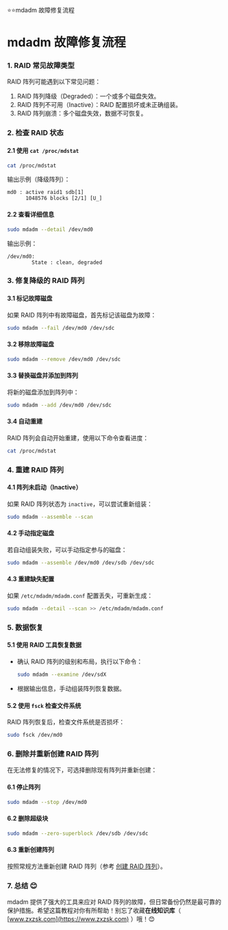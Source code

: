 ⭐⭐mdadm 故障修复流程

# mdadm 故障修复流程

### 1. RAID 常见故障类型

RAID 阵列可能遇到以下常见问题：

1. RAID 阵列降级（Degraded）：一个或多个磁盘失效。
2. RAID 阵列不可用（Inactive）：RAID 配置损坏或未正确组装。
3. RAID 阵列崩溃：多个磁盘失效，数据不可恢复。

### 2. 检查 RAID 状态

#### 2.1 使用 `cat /proc/mdstat`
```bash
cat /proc/mdstat
```

输出示例（降级阵列）：
```
md0 : active raid1 sdb[1]
      1048576 blocks [2/1] [U_]
```

#### 2.2 查看详细信息
```bash
sudo mdadm --detail /dev/md0
```

输出示例：
```
/dev/md0:
        State : clean, degraded
```

### 3. 修复降级的 RAID 阵列

#### 3.1 标记故障磁盘
如果 RAID 阵列中有故障磁盘，首先标记该磁盘为故障：
```bash
sudo mdadm --fail /dev/md0 /dev/sdc
```

#### 3.2 移除故障磁盘
```bash
sudo mdadm --remove /dev/md0 /dev/sdc
```

#### 3.3 替换磁盘并添加到阵列
将新的磁盘添加到阵列中：
```bash
sudo mdadm --add /dev/md0 /dev/sdc
```

#### 3.4 自动重建
RAID 阵列会自动开始重建，使用以下命令查看进度：
```bash
cat /proc/mdstat
```

### 4. 重建 RAID 阵列

#### 4.1 阵列未启动（Inactive）
如果 RAID 阵列状态为 `inactive`，可以尝试重新组装：

```bash
sudo mdadm --assemble --scan
```

#### 4.2 手动指定磁盘
若自动组装失败，可以手动指定参与的磁盘：

```bash
sudo mdadm --assemble /dev/md0 /dev/sdb /dev/sdc
```

#### 4.3 重建缺失配置
如果 `/etc/mdadm/mdadm.conf` 配置丢失，可重新生成：
```bash
sudo mdadm --detail --scan >> /etc/mdadm/mdadm.conf
```

### 5. 数据恢复

#### 5.1 使用 RAID 工具恢复数据
- 确认 RAID 阵列的级别和布局，执行以下命令：
  ```bash
  sudo mdadm --examine /dev/sdX
  ```
- 根据输出信息，手动组装阵列恢复数据。

#### 5.2 使用 `fsck` 检查文件系统
RAID 阵列恢复后，检查文件系统是否损坏：
```bash
sudo fsck /dev/md0
```

### 6. 删除并重新创建 RAID 阵列

在无法修复的情况下，可选择删除现有阵列并重新创建：

#### 6.1 停止阵列
```bash
sudo mdadm --stop /dev/md0
```

#### 6.2 删除超级块
```bash
sudo mdadm --zero-superblock /dev/sdb /dev/sdc
```

#### 6.3 重新创建阵列
按照常规方法重新创建 RAID 阵列（参考 [创建 RAID 阵列](https://www.zxzsk.com)）。

### 7. 总结 😊

mdadm 提供了强大的工具来应对 RAID 阵列的故障，但日常备份仍然是最可靠的保护措施。希望这篇教程对你有所帮助！别忘了收藏**在线知识库**（ [www.zxzsk.com](https://www.zxzsk.com) ）哦！😊